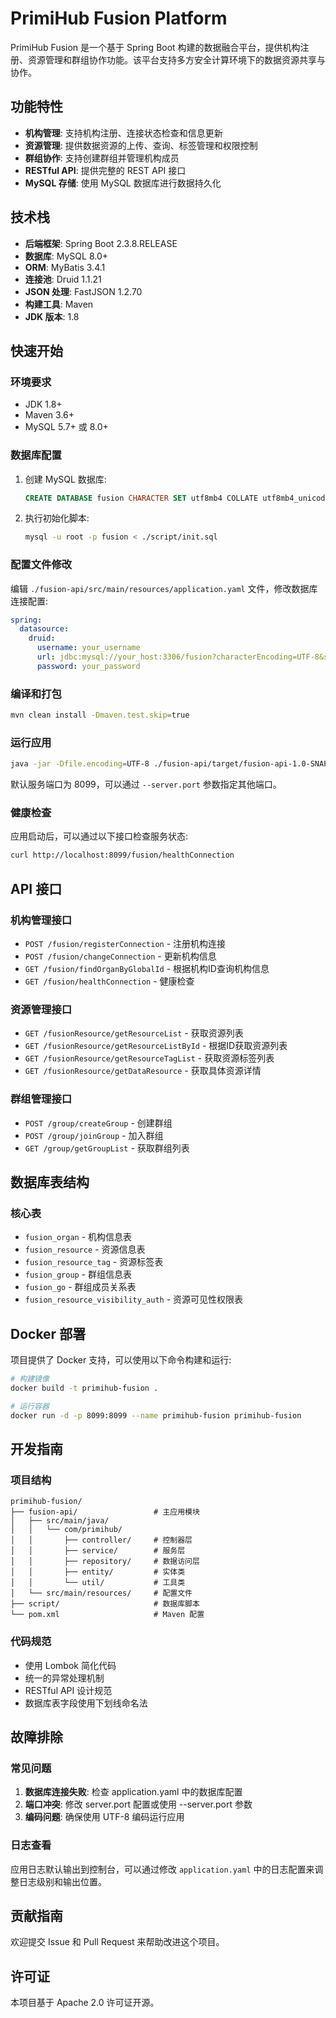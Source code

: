 # PrimiHub Fusion Platform

PrimiHub Fusion 是一个基于 Spring Boot 构建的数据融合平台，提供机构注册、资源管理和群组协作功能。该平台支持多方安全计算环境下的数据资源共享与协作。

## 功能特性

- **机构管理**: 支持机构注册、连接状态检查和信息更新
- **资源管理**: 提供数据资源的上传、查询、标签管理和权限控制
- **群组协作**: 支持创建群组并管理机构成员
- **RESTful API**: 提供完整的 REST API 接口
- **MySQL 存储**: 使用 MySQL 数据库进行数据持久化

## 技术栈

- **后端框架**: Spring Boot 2.3.8.RELEASE
- **数据库**: MySQL 8.0+
- **ORM**: MyBatis 3.4.1
- **连接池**: Druid 1.1.21
- **JSON 处理**: FastJSON 1.2.70
- **构建工具**: Maven
- **JDK 版本**: 1.8

## 快速开始

### 环境要求

- JDK 1.8+
- Maven 3.6+
- MySQL 5.7+ 或 8.0+

### 数据库配置

1. 创建 MySQL 数据库:
   ```sql
   CREATE DATABASE fusion CHARACTER SET utf8mb4 COLLATE utf8mb4_unicode_ci;
   ```

2. 执行初始化脚本:
   ```bash
   mysql -u root -p fusion < ./script/init.sql
   ```

### 配置文件修改

编辑 `./fusion-api/src/main/resources/application.yaml` 文件，修改数据库连接配置:

```yaml
spring:
  datasource:
    druid:
      username: your_username
      url: jdbc:mysql://your_host:3306/fusion?characterEncoding=UTF-8&serverTimezone=Asia/Shanghai
      password: your_password
```

### 编译和打包

```bash
mvn clean install -Dmaven.test.skip=true
```

### 运行应用

```bash
java -jar -Dfile.encoding=UTF-8 ./fusion-api/target/fusion-api-1.0-SNAPSHOT.jar
```

默认服务端口为 8099，可以通过 `--server.port` 参数指定其他端口。

### 健康检查

应用启动后，可以通过以下接口检查服务状态:

```bash
curl http://localhost:8099/fusion/healthConnection
```

## API 接口

### 机构管理接口

- `POST /fusion/registerConnection` - 注册机构连接
- `POST /fusion/changeConnection` - 更新机构信息  
- `GET /fusion/findOrganByGlobalId` - 根据机构ID查询机构信息
- `GET /fusion/healthConnection` - 健康检查

### 资源管理接口

- `GET /fusionResource/getResourceList` - 获取资源列表
- `GET /fusionResource/getResourceListById` - 根据ID获取资源列表
- `GET /fusionResource/getResourceTagList` - 获取资源标签列表
- `GET /fusionResource/getDataResource` - 获取具体资源详情

### 群组管理接口

- `POST /group/createGroup` - 创建群组
- `POST /group/joinGroup` - 加入群组
- `GET /group/getGroupList` - 获取群组列表

## 数据库表结构

### 核心表

- `fusion_organ` - 机构信息表
- `fusion_resource` - 资源信息表
- `fusion_resource_tag` - 资源标签表
- `fusion_group` - 群组信息表
- `fusion_go` - 群组成员关系表
- `fusion_resource_visibility_auth` - 资源可见性权限表

## Docker 部署

项目提供了 Docker 支持，可以使用以下命令构建和运行:

```bash
# 构建镜像
docker build -t primihub-fusion .

# 运行容器
docker run -d -p 8099:8099 --name primihub-fusion primihub-fusion
```

## 开发指南

### 项目结构

```
primihub-fusion/
├── fusion-api/                 # 主应用模块
│   ├── src/main/java/
│   │   └── com/primihub/
│   │       ├── controller/     # 控制器层
│   │       ├── service/        # 服务层
│   │       ├── repository/     # 数据访问层
│   │       ├── entity/         # 实体类
│   │       └── util/           # 工具类
│   └── src/main/resources/     # 配置文件
├── script/                     # 数据库脚本
└── pom.xml                     # Maven 配置
```

### 代码规范

- 使用 Lombok 简化代码
- 统一的异常处理机制
- RESTful API 设计规范
- 数据库表字段使用下划线命名法

## 故障排除

### 常见问题

1. **数据库连接失败**: 检查 application.yaml 中的数据库配置
2. **端口冲突**: 修改 server.port 配置或使用 --server.port 参数
3. **编码问题**: 确保使用 UTF-8 编码运行应用

### 日志查看

应用日志默认输出到控制台，可以通过修改 `application.yaml` 中的日志配置来调整日志级别和输出位置。

## 贡献指南

欢迎提交 Issue 和 Pull Request 来帮助改进这个项目。

## 许可证

本项目基于 Apache 2.0 许可证开源。
